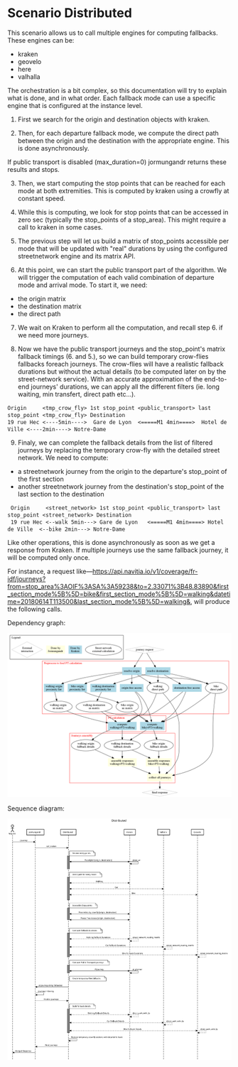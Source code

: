 Scenario Distributed
====================


This scenario allows us to call multiple engines for computing fallbacks. These engines can be:

  - kraken
  - geovelo
  - here
  - valhalla

The orchestration is a bit complex, so this documentation will try to explain what is done, and in what order.
Each fallback mode can use a specific engine that is configured at the instance level.

1. First we search for the origin and destination objects with kraken.

2. Then, for each departure fallback mode, we compute the direct path between the origin and the destination with
the appropriate engine. This is done asynchronously.

If public transport is disabled (max_duration=0) jormungandr returns these results and stops.

3. Then, we start computing the stop points that can be reached for each mode at both extremities.
This is computed by kraken using a crowfly at constant speed.

4. While this is computing, we look for stop points that can be accessed in zero sec (typically the stop_points
of a stop_area). This might require a call to kraken in some cases.

5. The previous step will let us build a matrix of stop_points accessible per mode that will be updated with "real"
durations by using the configured streetnetwork engine and its matrix API.

6. At this point, we can start the public transport part of the algorithm. We will trigger the computation of each valid combination
of departure mode and arrival mode. To start it, we need:
  - the origin matrix
  - the destination matrix
  - the direct path

7. We wait on Kraken to perform all the computation, and recall step 6. if we need more journeys.

8. Now we have the public transport journeys and the stop_point's matrix fallback timings (6. and 5.), so we
can build temporary crow-flies fallbacks foreach journeys. The crow-flies will have a realistic fallback
durations but without the actual details (to be computed later on by the street-network service).
With an accurate approximation of the end-to-end journeys' durations, we can apply all the different filters
(ie. long waiting, min transfert, direct path etc...).
 ```
 Origin     <tmp_crow_fly> 1st stop_point <public_transport> last stop_point <tmp_crow_fly> Destination
 19 rue Hec <----5min---->  Gare de Lyon  <=====M1 4min====>  Hotel de Ville <----2min----> Notre-Dame
```

9. Finaly, we can complete the fallback details from the list of filtered journeys by replacing the temporary crow-fly with the detailed street network. We need to compute:
 - a streetnetwork journey from the origin to the departure's stop_point of the first section
 - another streetnetwork journey from the destination's stop_point of the last section to the destination
```
 Origin     <street_network> 1st stop_point <public_transport> last stop_point <street_network> Destination
 19 rue Hec <--walk 5min---> Gare de Lyon   <=====M1 4min====> Hotel de Ville  <--bike 2min---> Notre-Dame
```

Like other operations, this is done asynchronously as soon as we get a response from Kraken. If multiple journeys
use the same fallback journey, it will be computed only once.

For instance, a request like—https://api.navitia.io/v1/coverage/fr-idf/journeys?from=stop_area%3AOIF%3ASA%3A59238&to=2.33071%3B48.83890&first_section_mode%5B%5D=bike&first_section_mode%5B%5D=walking&datetime=20180614T113500&last_section_mode%5B%5D=walking&, will produce the following calls.

Dependency graph:

![graph](../diagrams/distributed.png)

Sequence diagram:

![sequence](../diagrams/Distributed.svg)
